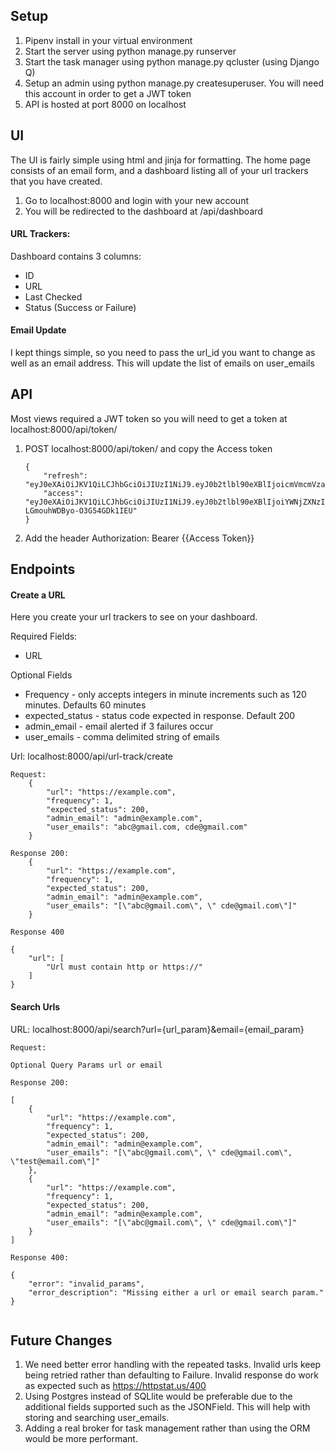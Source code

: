 ## Setup

1. Pipenv install in your virtual environment
2. Start the server using python manage.py runserver
3. Start the task manager using python manage.py qcluster (using Django Q)
4. Setup an admin using python manage.py createsuperuser.  You will need this account 
   in order to get a JWT token
5. API is hosted at port 8000 on localhost


## UI

The UI is fairly simple using html and jinja for formatting. The home page consists of an email form,
and a dashboard listing all of your url trackers that you have created.

1. Go to localhost:8000 and login with your new account
2. You will be redirected to the dashboard at /api/dashboard

#### URL Trackers:

Dashboard contains 3 columns:

- ID
- URL
- Last Checked
- Status (Success or Failure)

#### Email Update

I kept things simple, so you need to pass the url_id you want to change as well as an email address.
This will update the list of emails on user_emails




## API

Most views required a JWT token so you will need to get a token
at localhost:8000/api/token/

1. POST localhost:8000/api/token/ and copy the Access token

    ```
   {
        "refresh": "eyJ0eXAiOiJKV1QiLCJhbGciOiJIUzI1NiJ9.eyJ0b2tlbl90eXBlIjoicmVmcmVzaCIsImV4cCI6MTYyMjgyNDk4MywianRpIjoiZmUzOTE1ODc5NWJmNDM1OWIyY2YyYjBkNmNkZTEyNTEiLCJ1c2VyX2lkIjoxfQ.WjFAswa4EGl0VkrFeBRctHwyStbESXgt8O_vtWwowM0",
        "access": "eyJ0eXAiOiJKV1QiLCJhbGciOiJIUzI1NiJ9.eyJ0b2tlbl90eXBlIjoiYWNjZXNzIiwiZXhwIjoxNjIzNjAyNTgzLCJqdGkiOiJjYjk0OGE1MjhjNzg0MmM3OTZkMzI4YjA0M2JmMGMwMSIsInVzZXJfaWQiOjF9.NSXKCHoVVjO4mwPqpI-LGmouhWDByo-O3G54GDk1IEU"
    }
   ```
2. Add the header Authorization: Bearer {{Access Token}}


## Endpoints

#### Create a URL

Here you create your url trackers to see on your dashboard. 

Required Fields:
- URL

  
Optional Fields
- Frequency - only accepts integers in minute increments such as 120 minutes. Defaults 60 minutes
- expected_status - status code expected in response. Default 200
- admin_email - email alerted if 3 failures occur
- user_emails - comma delimited string of emails

Url: localhost:8000/api/url-track/create

```
Request: 
    {
        "url": "https://example.com",
        "frequency": 1,
        "expected_status": 200,
        "admin_email": "admin@example.com",
        "user_emails": "abc@gmail.com, cde@gmail.com"
    }

Response 200:
    {
        "url": "https://example.com",
        "frequency": 1,
        "expected_status": 200,
        "admin_email": "admin@example.com",
        "user_emails": "[\"abc@gmail.com\", \" cde@gmail.com\"]"
    }
    
Response 400

{
    "url": [
        "Url must contain http or https://"
    ]
}

```

#### Search Urls

URL: localhost:8000/api/search?url={url_param}&email={email_param}

```
Request:

Optional Query Params url or email

Response 200:

[
    {
        "url": "https://example.com",
        "frequency": 1,
        "expected_status": 200,
        "admin_email": "admin@example.com",
        "user_emails": "[\"abc@gmail.com\", \" cde@gmail.com\", \"test@email.com\"]"
    },
    {
        "url": "https://example.com",
        "frequency": 1,
        "expected_status": 200,
        "admin_email": "admin@example.com",
        "user_emails": "[\"abc@gmail.com\", \" cde@gmail.com\"]"
    }
]

Response 400:

{
    "error": "invalid_params",
    "error_description": "Missing either a url or email search param."
}


```


## Future Changes

1. We need better error handling with the repeated tasks. Invalid urls keep being retried rather than defaulting to Failure.
   Invalid response do work as expected such as https://httpstat.us/400
2. Using Postgres instead of SQLlite would be preferable due to the additional fields supported such as the JSONField.
This will help with storing and searching user_emails.
3. Adding a real broker for task management rather than using the ORM would be more performant.